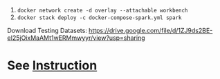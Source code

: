1. `docker network create -d overlay --attachable workbench`
2. `docker stack deploy -c docker-compose-spark.yml spark`

Download Testing Datasets: https://drive.google.com/file/d/1ZJ9ds2BE-eI25jOixMaAMt1wERMmwyyr/view?usp=sharing

# See [Instruction](https://github.com/big-data-europe/docker-hadoop-spark-workbench/tree/master/swarm)

